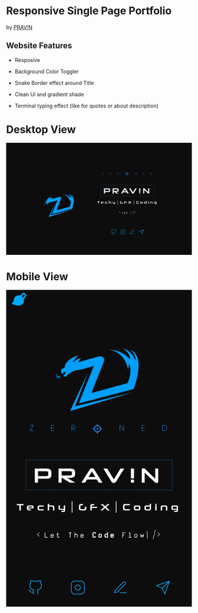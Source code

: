 # Responsive Single Page Portfolio 

by  <a href="https://github.com/amsynist" rel="amsynist">PRAV!N</a>

## Website Features

* Resposive 

* Background Color Toggler

* Snake Border effect around Title

* Clean Ui and gradient shade

* Terminal typing effect (like for quotes or about description)




# Desktop View
 <a href="https://amsynist.github.io/" rel="amsynist">![](img/portfolio.jpg)</a>
<br>
# Mobile View
<a href="https://amsynist.github.io/" rel="amsynist">![](img/portfoliomob.jpg)</a>
